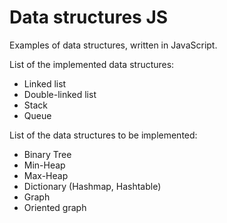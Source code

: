# Data structures JS
Examples of data structures, written in JavaScript.

List of the implemented data structures:

- Linked list
- Double-linked list
- Stack
- Queue

List of the data structures to be implemented:
- Binary Tree
- Min-Heap
- Max-Heap
- Dictionary (Hashmap, Hashtable)
- Graph
- Oriented graph
